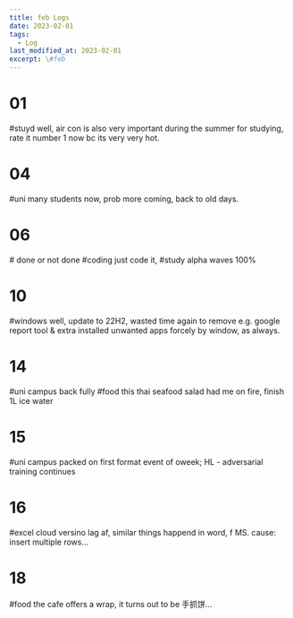 ```yaml
---
title: feb Logs
date: 2023-02-01
tags:
  - Log
last_modified_at: 2023-02-01
excerpt: \#feb 
---
```


# 01

\#stuyd well, air con is also very important during the summer for studying, rate it number 1 now bc its very very hot.

# 04

\#uni many students now, prob more coming, back to old days.

# 06

\# done or not done
\#coding just code it, 
\#study alpha waves 100%

# 10

\#windows well, update to 22H2, wasted time again to remove e.g. google report tool & extra installed unwanted apps forcely by window, as always.

# 14

\#uni campus back fully
\#food this thai seafood salad had me on fire, finish 1L ice water 

# 15

\#uni campus packed on first format event of oweek; HL - adversarial training continues

# 16

\#excel cloud versino lag af, similar things happend in word, f MS. cause: insert multiple rows...

# 18

\#food the cafe offers a wrap, it turns out to be 手抓饼...

